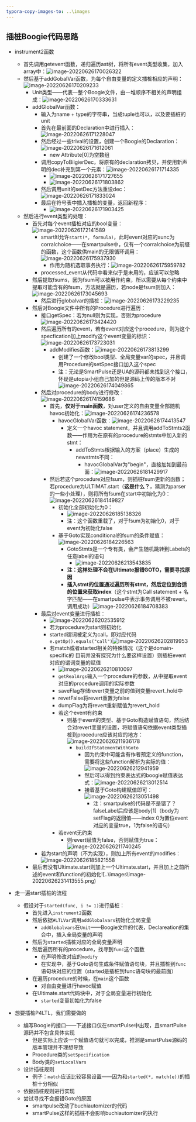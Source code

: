 ```yaml
---
typora-copy-images-to: ..\images
---
```


## 插桩Boogie代码思路

- instrument2函数
  - 首先调用getevent函数，递归遍历ast树，将所有event类型收集，加入array中：![image-20220626170026322](..\images\image-20220626170026322.png)
  - 然后基于addGobalVar函数，为每个自由变量的定义插桩相应的声明：![image-20220626170209233](..\images\image-20220626170209233.png)
    - Unit类型——代表一整个Boogie文件，由一堆顺序不相关的声明组成：![image-20220626170333631](..\images\image-20220626170333631.png)
    - addGlobalVar函数：
      - 输入为name + type的字符串，当成tuple也可以，以及要插桩的unit
      - 首先在最前面的Declaration中进行插入：![image-20220626171228047](..\images\image-20220626171228047.png)
      - 然后经过一些trival的设置，创建一个Boogie的Declaration：![image-20220626171612061](..\images\image-20220626171612061.png)
        - new Attribute[0]为空数组
      - 调用copyToBiigierDec，将原有的declaration拷贝，并使用新声明的dec补充到第一个元素：![image-20220626171714335](..\images\image-20220626171714335.png)
        - ![image-20220626171727655](..\images\image-20220626171727655.png)
        - ![image-20220626171803862](..\images\image-20220626171803862.png)
      - 然后调用unit的setDec方法重设dec：![image-20220626171833024](..\images\image-20220626171833024.png)
      - 最后在符号表中插入插桩的变量，返回新程序：
        - ![image-20220626171903425](..\images\image-20220626171903425.png)
  - 然后进行event类型的处理：
    - 首先对每个event插桩对应的bool变量：![image-20220626172141589](..\images\image-20220626172141589.png)
      - smartltl允许`start(*, formula)`，此时event对应的sunc为corralchoice——在smartpulse中，仅有一个corralchoice为前缀的函数，这个函数供main的无限循环调用：![image-20220626175937930](..\images\image-20220626175937930.png)
        - 作用为随机选取事务执行：![image-20220626175959782](..\images\image-20220626175959782.png)
      - processed_event从代码中看来似乎是未用的，应该可以忽略
    - 然后提取fsums，因为fsum可以被用作约束，所以需要从每个约束中提取可能含有的fsum，方法就是遍历，若node是fsum则加入：![image-20220626173045693](..\images\image-20220626173045693.png)
      - 然后进行globalvar的插桩：![image-20220626173229235](..\images\image-20220626173229235.png)
    - 然后对Boogie文件中所有的Procedure进行遍历：
      - 接口getSpec：若为null则为实现，否则为procedure![image-20220626173424420](..\images\image-20220626173424420.png)
      - 然后遍历所有的event，若有event对应这个procedure，则为这个specfication加上modify这个event变量的标识：![image-20220626173723031](..\images\image-20220626173723031.png)
        - addModifies函数：![image-20220626173813299](..\images\image-20220626173813299.png)
          - 创建了一个修改bool类型、全局变量var的spec，并且调用Procedure的setSpec接口加入这个spec
          - 注：无论是SmartPulse还是UA的源码都未找到这个接口，怀疑是utopia小组自己加的但是源码上传的版本不对![image-20220626174049865](..\images\image-20220626174049865.png)
      - 然后对procedure的body进行修改：![image-20220626174159686](..\images\image-20220626174159686.png)
        - 首先，**仅对于main函数**，对user定义的自由变量全部随机havoc初始化：![image-20220626174236578](..\images\image-20220626174236578.png)
          - havocGlobalVar函数：![image-20220626174413547](..\images\image-20220626174413547.png)
            - 定义一个havoc statement，并且调用addToStmts2函数——作用为在原有的procedure的stmts中加入新的stmt：
              - addToStmts根据输入的方案（place）生成的newstmts不同：
                - havocGlobalVar为"begin"，直接加如到最前面：![image-20220626181429917](..\images\image-20220626181429917.png)
        - 然后若这个procedure对应fsum，则插桩fsum更新的函数；若procedure为ULTIMAT.start（**这是什么？**，猜测为parser的一些小处理），则将所有fsum在start中初始化为0：![image-20220626184149827](..\images\image-20220626184149827.png)
          - 初始化全部初始化为0：
            - ![image-20220626185138326](..\images\image-20220626185138326.png)
            - 注：这个函数重载了，对于fsum为初始化0，对于event为初始化false
          - 基于Goto实现conditional的fsum的条件赋值：![image-20220626184226563](..\images\image-20220626184226563.png)
            - GotoStmts是一个专有类，会产生随机跳转到Labels的任意label的语句
              - ![image-20220626213543835](..\images\image-20220626213543835.png)
            - **注：这样处理不会在Ultimate报错GOTO，需要寻找原因**
            - **插入stmt的位置通过遍历所有stmt，然后定位到合适的位置来获取index**（这个stmt为Call statement + 名字匹配——在smartpulse中表示事务调用不被revert，调用成功）![image-20220626184708383](..\images\image-20220626184708383.png)
      - 最后对event变量进行插桩：
        - ![image-20220626202535912](..\images\image-20220626202535912.png)
        - 若为procedure为start则初始化
        - started谓词被定义为call，即对应代码`e.getOp().equals("call")`![image-20220626202819953](..\images\image-20220626202819953.png)
        - 若match或者started相关的特殊情况（这个是domain-specific的 目前并没有探究为什么要这样设置）则插桩event对应的谓词变量的赋值
          - ![image-20220626210810097](..\images\image-20220626210810097.png)
          - `getRealArgs`输入一个procedure的参数，从中提取event对应的procedure调用的实际参数
          - saveFlag存储revert变量之前的值到变量revert_hold中
          - revetFalse将revert重置为false
          - dumpFlag为将revert重新赋值为revert_hold
          - 若这个event有约束
            - 则基于event的类型、基于Goto构造赋值语句，然后结合对revert变量的设置，将赋值语句依据event类型插桩到procedure应该对应的地方：![image-20220626211936178](..\images\image-20220626211936178.png)
              - `buildIfStatementWithGoto`
                - 因为约束中可能含有作者预定义的function，需要将这些function解析为实际的值：![image-20220626212941959](..\images\image-20220626212941959.png)
                - 然后可以得到约束表达式的boogie赋值表达式：![image-20220626213012514](..\images\image-20220626213012514.png)
                - 接着基于Goto构建赋值即可：![image-20220626213051498](..\images\image-20220626213051498.png)
                  - 注：smartpulse的代码是不是错了？falseLabel后应该是body[1]（body为setFlag的返回值——index 0为置位event对应的变量true，1为false的语句）
          - 若event无约束
            - 则revert赋值为false，否则赋值为true：![image-20220626211740245](..\images\image-20220626211740245.png)
      - 若为start的声明（不为实现），则加上所有event的modifies：![image-20220626185821558](..\images\image-20220626185821558.png)
    - 最后若没有Ultimate.start则加上一个Ultimate.start，并且加上之前所述的event和function的初始化![..\images\image-20220626231413555.png)

- 走一遍start插桩的流程
  - 假设对于`started(func, i != 1)`进行插桩：
    - 首先进入`instrument2`函数
    - 然后依据`#LTLVar`调用`addGlobalvars`初始化全局变量
      - `addGlobalvars`在`Unit`——Boogie文件的代表，Declareation的集合中，插入全局变量的声明
    - 然后为`started`插桩对应的全局变量声明
    - 然后遍历所有的procedure，找寻到`func`这个函数
      - 在声明修改对应的`modify`
      - 在实现中，基于Goto语句生成条件赋值语句块，并且插桩到`func`语句块对应的位置（started是插桩到func语句块的最前面）
    - 在遍历procedure的时候，在`main`这个函数
      - 对自由变量进行havoc赋值
    - 在Ultimate.start代码块中，对于全局变量进行初始化
      - `started`变量初始化为false

- 想要插桩P4LTL，我们需要做的
  - 编写Boogie的接口——下述接口仅在smartPulse中出现，且smartPulse源码并不包含具体实现
    - 但是实际上应该一个赋值语句就可以完成，推测是smartPulse源码的版本管理并不理想导致
    - Procedure类的`setSpecification`
    - Body类的`setLocalVars`
  - 设计插桩规则
    - 例子：`match`应该比较容易设置——因为和`started(*, match(e))`的插桩十分相似
  - 依据插桩规则进行实现
  - 尝试寻找不会报错Goto的原因
    - smartpulse改动了buchiautomizer的代码
    - smartPulse这样的插桩不会影响buchiautomizer的执行
